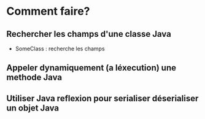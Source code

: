 # Comment faire?

## Rechercher les champs d'une classe Java
* SomeClass : recherche les champs

## Appeler dynamiquement (a léxecution) une methode Java

## Utiliser Java reflexion pour serialiser déserialiser un objet Java
